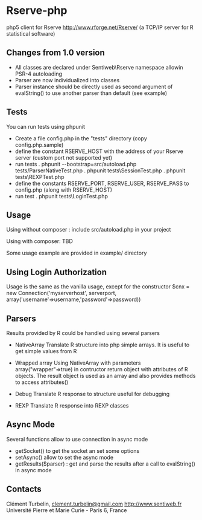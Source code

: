 Rserve-php
==========

php5 client for Rserve http://www.rforge.net/Rserve/ (a TCP/IP server for R statistical software)

Changes from 1.0 version
---
- All classes are declared under Sentiweb\Rserve namespace allowin PSR-4 autoloading
- Parser are now individualized into classes
- Parser instance should be directly used as second argument of evalString() to use another parser than default (see example)

Tests
-----

You can run tests using phpunit

* Create a file config.php in the "tests" directory (copy config.php.sample)
* define the constant RSERVE_HOST with the address of your Rserve server (custom port not supported yet)
* run tests
  . phpunit --bootstrap=src/autoload.php tests/ParserNativeTest.php
  . phpunit tests\SessionTest.php
  . phpunit tests\REXPTest.php
* define the constants RSERVE_PORT, RSERVE_USER, RSERVE_PASS to config.php (along with RSERVE_HOST)
* run test
  . phpunit tests\LoginTest.php


Usage
---------

Using without composer :
 include src/autoload.php in your project

Using with composer:
TBD

Some usage example are provided in example/ directory


Using Login Authorization
-------------------------
Usage is the same as the vanilla usage, except for the constructor
   $cnx = new Connection('myserverhost', serverport, array('username'=>username,'password'=>password))

Parsers
-----

Results provided by R could be handled using several parsers

 - NativeArray
 	Translate R structure into php simple arrays. It is useful to get simple values from R
 	
 - Wrapped array
   Using NativeArray with parameters array("wrapper"=>true) in contructor return object
   with attributes of R objects.
   The result object is used as an array and also provides methods to access attributes()
   
 - Debug
   Translate R response to structure useful for debugging 	

 - REXP
   Translate R response into REXP classes


Async Mode
-----------

Several functions allow to use connection in async mode

* getSocket() to get the socket an set some options
* setAsync() allow to set the async mode
* getResults($parser) : get and parse the results after a call to evalString() in async mode


Contacts
--------
Clément Turbelin, clement.turbelin@gmail.com
http://www.sentiweb.fr
Université Pierre et Marie Curie - Paris 6, France
